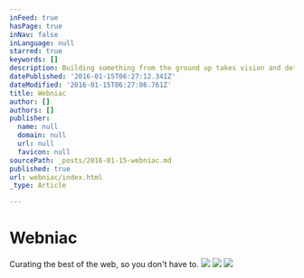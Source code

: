 ```yaml
---
inFeed: true
hasPage: true
inNav: false
inLanguage: null
starred: true
keywords: []
description: Building something from the ground up takes vision and determination.  Documenting it can help in making it real.
datePublished: '2016-01-15T06:27:12.341Z'
dateModified: '2016-01-15T06:27:06.761Z'
title: Webniac
author: []
authors: []
publisher:
  name: null
  domain: null
  url: null
  favicon: null
sourcePath: _posts/2016-01-15-webniac.md
published: true
url: webniac/index.html
_type: Article

---
```

# **Webniac**

Curating the best of the web, so you don't have to.
![](https://the-grid-user-content.s3-us-west-2.amazonaws.com/8d76612f-d9aa-48a1-847d-1265397f02c0.jpg)
![](https://the-grid-user-content.s3-us-west-2.amazonaws.com/01f6c029-0b9e-427e-9edf-4392aa4b7701.jpg)
![](https://the-grid-user-content.s3-us-west-2.amazonaws.com/e339eb94-10db-4a1a-b1e9-853ca3863465.jpg)